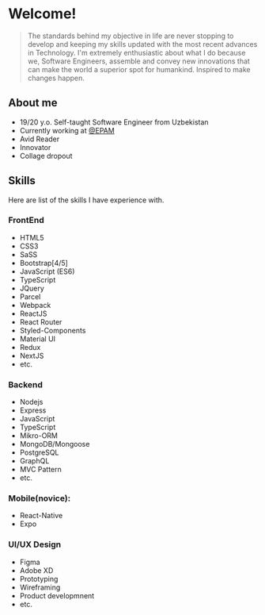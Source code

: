# Welcome!

> The standards behind my objective in life are never stopping to develop and keeping my skills updated with the most recent advances in Technology.
> I'm extremely enthusiastic about what I do because we, Software Engineers, assemble and convey new innovations that can make the world a superior spot for humankind.
> Inspired to make changes happen.

## About me

- 19/20 y.o. Self-taught Software Engineer from Uzbekistan
- Currently working at [@EPAM](https://github.com/epam)
- Avid Reader
- Innovator
- Collage dropout

## Skills

Here are list of the skills I have experience with.

### FrontEnd

  - HTML5
  - CSS3
  - SaSS
  - Bootstrap[4/5]
  - JavaScript (ES6)
  - TypeScript
  - JQuery
  - Parcel
  - Webpack
  - ReactJS
  - React Router
  - Styled-Components
  - Material UI
  - Redux
  - NextJS
  - etc.

### Backend

  - Nodejs
  - Express
  - JavaScript
  - TypeScript
  - Mikro-ORM
  - MongoDB/Mongoose  
  - PostgreSQL
  - GraphQL
  - MVC Pattern
  - etc.

### Mobile(novice):

  - React-Native
  - Expo 

### UI/UX Design

  - Figma
  - Adobe XD
  - Prototyping
  - Wireframing
  - Product developmnent
  - etc.
